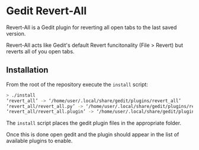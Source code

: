 Gedit Revert-All
=========

Revert-All is a Gedit plugin for reverting all open tabs to the last saved version.

Revert-All acts like Gedit's default Revert funcitonality (File > Revert) but reverts all of you open tabs.



Installation
--------------
From the root of the repository execute the `install` script:

```sh
> ./install 
‘revert_all’ -> ‘/home/user/.local/share/gedit/plugins/revert_all’
‘revert_all/revert_all.py’ -> ‘/home/user/.local/share/gedit/plugins/revert_all/revert_all.py’
‘revert_all/revert_all.plugin’ -> ‘/home/user/.local/share/gedit/plugins/revert_all/revert_all.plugin’
```

The `install` script places the gedit plugin files in the appropriate folder.

Once this is done open gedit and the plugin should appear in the list of available plugins to enable.
